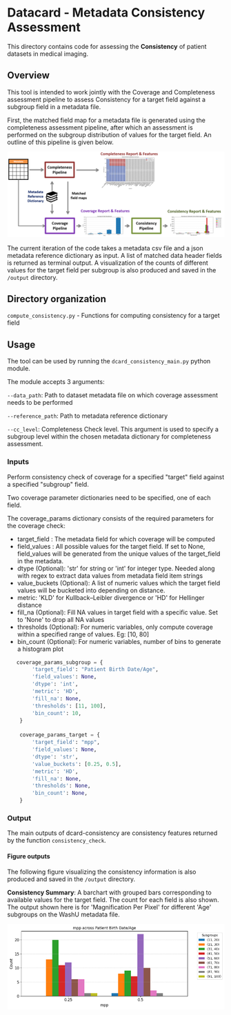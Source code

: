 # Datacard - Metadata Consistency Assessment

This directory contains code for assessing the **Consistency** of patient datasets in medical imaging.


## Overview

This tool is intended to work jointly with the Coverage and Completeness assessment pipeline to assess Consistency for a target field against a subgroup field in a metadata file. 

First, the matched field map for a metadata file is generated using the completeness assessment pipeline, after which an assessment
is performed on the subgroup distribution of values for the target field. 
An outline of this pipeline is given below.

![Consistency Assessment Pipeline](../images/DCard_Metadata_Pipelines.png)

The current iteration of the code takes a metadata csv file and a json metadata reference dictionary as input.
A list of matched data header fields is returned as terminal output.
A visualization of the counts of different values for the target field per subgroup is also produced and saved in the `/output` directory.



## Directory organization

`compute_consistency.py` - Functions for computing consistency for a target field


## Usage

The tool can be used by running the `dcard_consistency_main.py` python module.

The module accepts 3 arguments:

`--data_path`: Path to dataset metadata file on which coverage assessment needs to be performed

`--reference_path`:  Path to metadata reference dictionary

`--cc_level`: Completeness Check level. This argument is used to specify a subgroup level within the chosen metadata dictionary for completeness assessment.


### Inputs


Perform consistency check of coverage for a specified "target" field against a specified "subgroup" field.

Two coverage parameter dictionaries need to be specified, one of each field. 

The coverage_params dictionary consists of the required parameters for the coverage check:
    
   - target_field : The metadata field for which coverage will be computed
   - field_values : All possible values for the target field. If set to None, field_values will be generated from the unique values of the target_field in the metadata.
   - dtype (Optional): 'str' for string or 'int' for integer type. Needed along with regex to extract data values from metadata field item strings
   - value_buckets (Optional): A list of numeric values which the target field values will be bucketed into depending on distance.
   - metric: 'KLD' for Kullback–Leibler divergence or 'HD' for Hellinger distance
   - fill_na (Optional): Fill NA values in target field with a specific value. Set to 'None' to drop all NA values
   - thresholds (Optional): For numeric variables, only compute coverage within a specified range of values. Eg: [10, 80]
   - bin_count (Optional): For numeric variables, number of bins to generate a histogram plot

```python
   coverage_params_subgroup = {
        'target_field': "Patient Birth Date/Age",
        'field_values': None,
        'dtype': 'int',
        'metric': 'HD',
        'fill_na': None,
        'thresholds': [11, 100],
        'bin_count': 10,
    }

    coverage_params_target = {
        'target_field': "mpp",
        'field_values': None,
        'dtype': 'str',
        'value_buckets': [0.25, 0.5],
        'metric': 'HD',
        'fill_na': None,
        'thresholds': None,
        'bin_count': None,
    }
```

### Output

The main outputs of dcard-consistency are consistency features returned by the function `consistency_check`.


#### Figure outputs

The following figure visualizing the consistency information is also produced and saved in the `/output` directory.

**Consistency Summary**: A barchart with grouped bars corresponding to  available values for the target field. The count for each field is also shown. The output shown here is for 'Magnification Per Pixel' for different 'Age' subgroups on the WashU metadata file.

![Consistency MPP WashU](../images/Consistency_summary_mpp_WashU.png)
